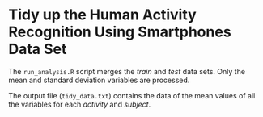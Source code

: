 Tidy up the Human Activity Recognition Using Smartphones Data Set
================

The ```run_analysis.R``` script merges the *train* and *test* data sets. Only the mean and standard deviation variables are processed.

The output file (```tidy_data.txt```) contains the data of the mean values of all the variables for each *activity* and *subject*.
